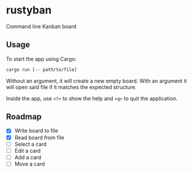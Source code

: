 # rustyban

Command line Kanban board

## Usage

To start the app using Cargo:

```sh
cargo run [-- path/to/file]
```

Without an argument, it will create a new empty board. With an argument it will open said file if it matches the expected structure.

Inside the app, use `<?>` to show the help and `<q>` to quit the application.

## Roadmap

- [x] Write board to file
- [x] Read board from file
- [ ] Select a card
- [ ] Edit a card
- [ ] Add a card
- [ ] Move a card
